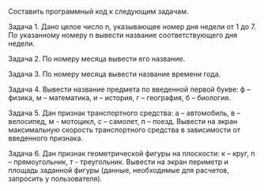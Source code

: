 Составить программный код к следующим задачам.

Задача 1. Дано целое число n, указывающее номер дня недели от 1 до 7. По указанному номеру n вывести название соответствующего дня недели.

Задача 2. По номеру месяца вывести его название.

Задача 3. По номеру месяца вывести название времени года.

Задача 4. Вывести название предмета по введенной первой букве: ф – физика, м – математика, и – история, г – география, б – биология.

Задача 5. Дан признак транспортного средства: a – автомобиль, в – велосипед, м - мотоцикл, с – самолет, п – поезд. Вывести на экран максимальную скорость транспортного средства в зависимости от введенного признака.

Задача 6. Дан признак геометрической фигуры на плоскости: к – круг, п – прямоугольник, т - треугольник. Вывести на экран периметр и площадь заданной фигуры (данные, необходимые для расчетов, запросить у пользователя).
